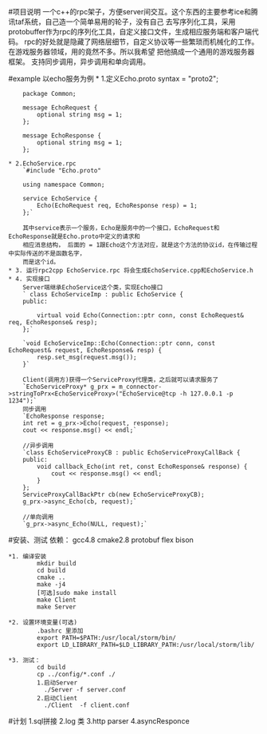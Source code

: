 #项目说明
		一个c++的rpc架子，方便server间交互。这个东西的主要参考ice和腾讯taf系统，自己造一个简单易用的轮子，没有自己
	去写序列化工具，采用protobuffer作为rpc的序列化工具，自定义接口文件，生成相应服务端和客户端代码。
		rpc的好处就是隐藏了网络层细节，自定义协议等一些繁琐而机械化的工作。在游戏服务器领域，用的竟然不多。所以我希望
	把他搞成一个通用的游戏服务器框架。
		支持同步调用，异步调用和单向调用。

#example
	以echo服务为例
	* 1.定义Echo.proto
	    syntax = "proto2";

		package Common;

		message EchoRequest {
			optional string msg = 1;
		};

		message EchoResponse {
			optional string msg = 1;
		};

	* 2.EchoService.rpc
		`#include "Echo.proto"

		using namespace Common;

		service EchoService {
			Echo(EchoRequest req, EchoResponse resp) = 1;
		};`

		其中service表示一个服务，Echo是服务中的一个接口，EchoRequest和EchoResponse就是Echo.proto中定义的请求和
		相应消息结构， 后面的 = 1跟Echo这个方法对应，就是这个方法的协议id，在传输过程中实际传送的不是函数名字，
		而是这个id。
	* 3. 运行rpc2cpp EchoService.rpc 将会生成EchoService.cpp和EchoService.h
	* 4. 实现接口
		Server端继承EchoService这个类，实现Echo接口
		` class EchoServiceImp : public EchoService {
		public:

			virtual void Echo(Connection::ptr conn, const EchoRequest& req, EchoResponse& resp);
		};`

		`void EchoServiceImp::Echo(Connection::ptr conn, const EchoRequest& request, EchoResponse& resp) {
			resp.set_msg(request.msg());
		}`

		Client(调用方)获得一个ServiceProxy代理类，之后就可以请求服务了
		`EchoServiceProxy* g_prx = m_connector->stringToPrx<EchoServiceProxy>("EchoService@tcp -h 127.0.0.1 -p 1234");`
		同步调用
		`EchoResponse response;
		int ret = g_prx->Echo(request, response);
		cout << response.msg() << endl;`

		//异步调用
		`class EchoServiceProxyCB : public EchoServiceProxyCallBack {
		public:
			void callback_Echo(int ret, const EchoResponse& response) {
				cout << response.msg() << endl;
			}
		};
		ServiceProxyCallBackPtr cb(new EchoServiceProxyCB);
		g_prx->async_Echo(cb, request);`

		//单向调用
		`g_prx->async_Echo(NULL, request);`

		

#安装、测试
	依赖： gcc4.8 cmake2.8 protobuf flex bison

	*1. 编译安装
			mkdir build
			cd build 
			cmake ..
			make -j4
			[可选]sudo make install
			make Client
			make Server

	*2. 设置环境变量(可选)
			.bashrc 里添加
			export PATH=$PATH:/usr/local/storm/bin/
			export LD_LIBRARY_PATH=$LD_LIBRARY_PATH:/usr/local/storm/lib/

	*3. 测试：
			cd build
			cp ../config/*.conf ./
			1.启动Server
			  ./Server -f server.conf
			2.启动Client
			  ./Client  -f client.conf

#计划
	1.sql拼接
	2.log 类
	3.http parser
	4.asyncResponce

